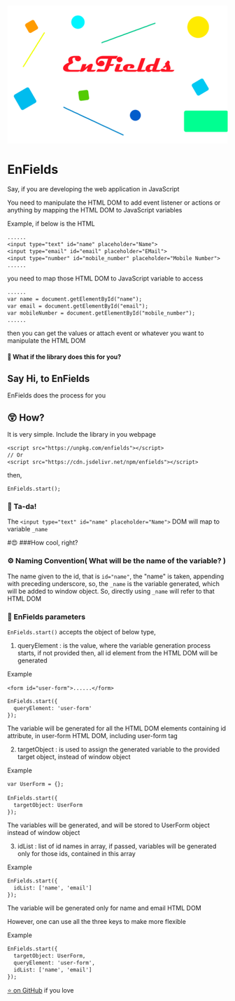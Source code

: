 ![EnFields](https://raw.githubusercontent.com/aj1thkr1sh/EnField/main/Enfields_Cover.png)

# EnFields
Say, if you are developing the web application in JavaScript


You need to manipulate the HTML DOM to add event listener or actions or anything by mapping the HTML DOM to JavaScript variables

Example,
if below is the HTML
```
......
<input type="text" id="name" placeholder="Name">
<input type="email" id="email" placeholder="EMail">
<input type="number" id="mobile_number" placeholder="Mobile Number">
......
```
you need to map those HTML DOM to JavaScript variable to access
```
......
var name = document.getElementById("name");
var email = document.getElementById("email");
var mobileNumber = document.getElementById("mobile_number");
......
```
then you can get the values or attach event or whatever you want to manipulate the HTML DOM

#### :thinking: What if the library does this for you?
## Say Hi, to EnFields
EnFields does the process for you
## :astonished: How?
It is very simple.  Include the library in you webpage

```
<script src="https://unpkg.com/enfields"></script>
// Or
<script src="https://cdn.jsdelivr.net/npm/enfields"></script>
```
then,
```
EnFields.start();
```

### :tada: Ta-da!
The
```<input type="text" id="name" placeholder="Name">```
DOM will map to variable
```_name```

#:heart_eyes:
###How cool, right?


### :gear: Naming Convention( What will be the name of the variable? )
The name given to the id, that is ```id="name"```, the "name" is taken, appending with preceding underscore, so, the ```_name```  is the variable generated, which will be added to window object.  So, directly using ```_name``` will refer to that HTML DOM

### :wrench: EnFields parameters

```EnFields.start()``` accepts the object of below type,

1. queryElement : is the value, where the variable generation process starts, if not provided then, all id element from the HTML DOM will be generated

  Example

  ```<form id="user-form">......</form>```
  ```
  EnFields.start({
    queryElement: 'user-form'
  });

  ```

  The variable will be generated for all the HTML DOM elements containing id attribute, in user-form HTML DOM, including user-form tag

2. targetObject : is used to assign the generated variable to the provided target object, instead of window object

  Example
  ```
  var UserForm = {};

  EnFields.start({
    targetObject: UserForm
  });

  ```
  The variables will be generated, and will be stored to UserForm object instead of window object

3. idList : list of id names in array, if passed, variables will be generated only for those ids, contained in this array

  Example
  ```
  EnFields.start({
    idList: ['name', 'email']
  });

  ```

  The variable will be generated only for name and email HTML DOM

However, one can use all the three keys to make more flexible

Example
```
EnFields.start({
  targetObject: UserForm,
  queryElement: 'user-form',
  idList: ['name', 'email']
});

```
[:star: on GitHub](https://github.com/aj1thkr1sh/EnField) if you love
